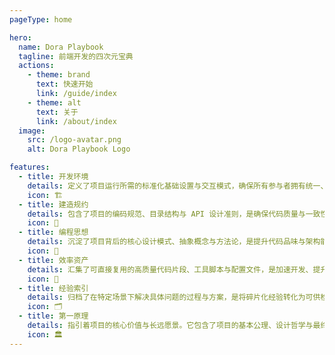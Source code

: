 ```yaml
---
pageType: home

hero:
  name: Dora Playbook
  tagline: 前端开发的四次元宝典
  actions:
    - theme: brand
      text: 快速开始
      link: /guide/index
    - theme: alt
      text: 关于
      link: /about/index
  image:
    src: /logo-avatar.png
    alt: Dora Playbook Logo

features:
  - title: 开发环境
    details: 定义了项目运行所需的标准化基础设置与交互模式，确保所有参与者拥有统一、低摩擦的开发基座。
    icon: 🏗️
  - title: 建造规约
    details: 包含了项目的编码规范、目录结构与 API 设计准则，是确保代码质量与一致性的工程蓝图。
    icon: 📐
  - title: 编程思想
    details: 沉淀了项目背后的核心设计模式、抽象概念与方法论，是提升代码品味与架构能力的智慧源泉。
    icon: 🧠
  - title: 效率资产
    details: 汇集了可直接复用的高质量代码片段、工具脚本与配置文件，是加速开发、提升生产力的资本。
    icon: 💎
  - title: 经验索引
    details: 归档了在特定场景下解决具体问题的过程与方案，是将碎片化经验转化为可供检索的决策依据。
    icon: 🗂️
  - title: 第一原理
    details: 指引着项目的核心价值与长远愿景。它包含了项目的基本公理、设计哲学与最终决策的评判准则，是整个知识体系的基石与北极星。
    icon: 🏛️
---
```

